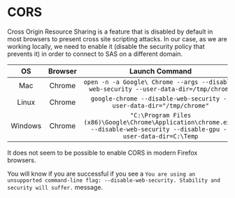 # CORS

Cross Origin Resource Sharing is a feature that is disabled by default in most browsers to present cross site scripting attacks.  In our case, as we are working locally, we need to enable it (disable the security policy that prevents it) in order to connect to SAS on a different domain.


| OS    | Browser | Launch Command|
|:---:|:---:|:--:|
| Mac   | Chrome  | `open -n -a Google\ Chrome --args --disable-web-security --user-data-dir=/tmp/chrome` |
| Linux | Chrome  | `google-chrome --disable-web-security --user-data-dir="/tmp/chrome"`|
|Windows|Chrome|`"C:\Program Files (x86)\Google\Chrome\Application\chrome.exe" --disable-web-security --disable-gpu --user-data-dir=C:\Temp`|

It does not seem to be possible to enable CORS in modern Firefox browsers.

You will know if you are successful if you see a `You are using an unsupported command-line flag: --disable-web-security. Stability and security will suffer.` message.